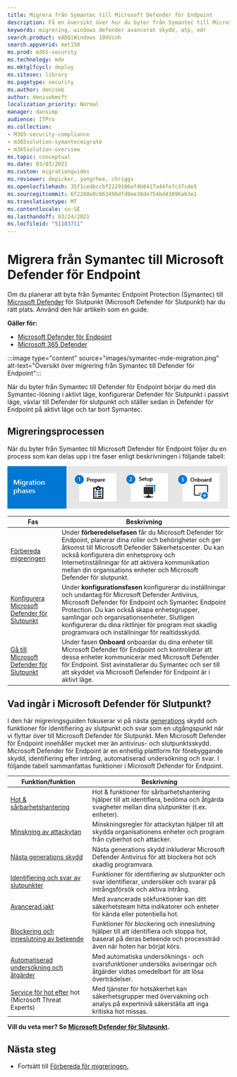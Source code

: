 ```yaml
---
title: Migrera från Symantec till Microsoft Defender för Endpoint
description: Få en översikt över hur du byter från Symantec till Microsoft Defender för Endpoint
keywords: migrering, windows defender avancerat skydd, atp, edr
search.product: eADQiWindows 10XVcnh
search.appverid: met150
ms.prod: m365-security
ms.technology: mde
ms.mktglfcycl: deploy
ms.sitesec: library
ms.pagetype: security
ms.author: deniseb
author: denisebmsft
localization_priority: Normal
manager: dansimp
audience: ITPro
ms.collection:
- M365-security-compliance
- m365solution-symantecmigrate
- m365solution-overview
ms.topic: conceptual
ms.date: 03/03/2021
ms.custom: migrationguides
ms.reviewer: depicker, yongrhee, chriggs
ms.openlocfilehash: 35f1ce4bccbf2229106ef4b8417a44fe7c37cde5
ms.sourcegitcommit: 6f2288e0c863496dfd0ee38de754bd43096ab3e1
ms.translationtype: MT
ms.contentlocale: sv-SE
ms.lasthandoff: 03/24/2021
ms.locfileid: "51183711"
---
```

# <a name="migrate-from-symantec-to-microsoft-defender-for-endpoint"></a>Migrera från Symantec till Microsoft Defender för Endpoint
Om du planerar att byta från Symantec Endpoint Protection (Symantec) till [Microsoft Defender](https://docs.microsoft.com/windows/security/threat-protection) för Slutpunkt (Microsoft Defender för Slutpunkt) har du rätt plats. Använd den här artikeln som en guide.

**Gäller för:**
- [Microsoft Defender för Endpoint](https://go.microsoft.com/fwlink/p/?linkid=2154037)
- [Microsoft 365 Defender](https://go.microsoft.com/fwlink/?linkid=2118804)

:::image type="content" source="images/symantec-mde-migration.png" alt-text="Översikt över migrering från Symantec till Defender för Endpoint":::

När du byter från Symantec till Defender för Endpoint börjar du med din Symantec-lösning i aktivt läge, konfigurerar Defender för Slutpunkt i passivt läge, växlar till Defender för slutpunkt och ställer sedan in Defender för Endpoint på aktivt läge och tar bort Symantec.

## <a name="the-migration-process"></a>Migreringsprocessen

När du byter från Symantec till Microsoft Defender för Endpoint följer du en process som kan delas upp i tre faser enligt beskrivningen i följande tabell:

![Migreringsfaser – förbereda, konfigurera, registrera](images/phase-diagrams/migration-phases.png)

|Fas |Beskrivning |
|--|--|
|[Förbereda migreringen](symantec-to-microsoft-defender-atp-prepare.md) |Under **förberedelsefasen** får du Microsoft Defender för Endpoint, planerar dina roller och behörigheter och ger åtkomst till Microsoft Defender Säkerhetscenter. Du kan också konfigurera din enhetsproxy och Internetinställningar för att aktivera kommunikation mellan din organisations enheter och Microsoft Defender för slutpunkt. |
|[Konfigurera Microsoft Defender för Slutpunkt](symantec-to-microsoft-defender-atp-setup.md) |Under **konfigurationsfasen** konfigurerar du inställningar och undantag för Microsoft Defender Antivirus, Microsoft Defender för Endpoint och Symantec Endpoint Protection. Du kan också skapa enhetsgrupper, samlingar och organisationsenheter. Slutligen konfigurerar du dina riktlinjer för program mot skadlig programvara och inställningar för realtidsskydd.|
|[Gå till Microsoft Defender för Slutpunkt](symantec-to-microsoft-defender-atp-onboard.md) |Under fasen **Onboard** onboardar du dina enheter till Microsoft Defender för Endpoint och kontrollerar att dessa enheter kommunicerar med Microsoft Defender för Endpoint. Sist avinstallerar du Symantec och ser till att skyddet via Microsoft Defender för Endpoint är i aktivt läge. |

## <a name="whats-included-in-microsoft-defender-for-endpoint"></a>Vad ingår i Microsoft Defender för Slutpunkt?

I den här migreringsguiden fokuserar [](https://docs.microsoft.com/microsoft-365/security/defender-endpoint/overview-endpoint-detection-response) vi på nästa [generations](https://docs.microsoft.com/windows/security/threat-protection/microsoft-defender-antivirus/microsoft-defender-antivirus-in-windows-10) skydd och funktioner för identifiering av slutpunkt och svar som en utgångspunkt när vi flyttar över till Microsoft Defender för Slutpunkt. Men Microsoft Defender för Endpoint innehåller mycket mer än antivirus- och slutpunktsskydd. Microsoft Defender för Endpoint är en enhetlig plattform för förebyggande skydd, identifiering efter intrång, automatiserad undersökning och svar. I följande tabell sammanfattas funktioner i Microsoft Defender för Endpoint. 

| Funktion/funktion | Beskrivning |
|---|---|
| [Hot & sårbarhetshantering](https://docs.microsoft.com/microsoft-365/security/defender-endpoint/next-gen-threat-and-vuln-mgt) | Hot & funktioner för sårbarhetshantering hjälper till att identifiera, bedöma och åtgärda svagheter mellan dina slutpunkter (t.ex. enheter). |
| [Minskning av attackytan](https://docs.microsoft.com/microsoft-365/security/defender-endpoint/overview-attack-surface-reduction) | Minskningsregler för attackytan hjälper till att skydda organisationens enheter och program från cyberhot och attacker. |
| [Nästa generations skydd](https://docs.microsoft.com/windows/security/threat-protection/windows-defender-antivirus/windows-defender-antivirus-in-windows-10) | Nästa generations skydd inkluderar Microsoft Defender Antivirus för att blockera hot och skadlig programvara. |
| [Identifiering och svar av slutpunkter](https://docs.microsoft.com/microsoft-365/security/defender-endpoint/overview-endpoint-detection-response) | Funktioner för identifiering av slutpunkter och svar identifierar, undersöker och svarar på intrångsförsök och aktiva intrång.  |
| [Avancerad jakt](advanced-hunting-overview.md) | Med avancerade sökfunktioner kan ditt säkerhetsteam hitta indikatorer och enheter för kända eller potentiella hot. |
| [Blockering och inneslutning av beteende](https://docs.microsoft.com/microsoft-365/security/defender-endpoint/behavioral-blocking-containment) | Funktioner för blockering och inneslutning hjälper till att identifiera och stoppa hot, baserat på deras beteende och processträd även när hoten har börjat körs. |
| [Automatiserad undersökning och åtgärder](https://docs.microsoft.com/microsoft-365/security/defender-endpoint/automated-investigations) | Med automatiska undersöknings- och svarsfunktioner undersöks aviseringar och åtgärder vidtas omedelbart för att lösa överträdelser. |
| [Service för hot efter](https://docs.microsoft.com/microsoft-365/security/defender-endpoint/microsoft-threat-experts) hot (Microsoft Threat Experts) | Med tjänster för hotsäkerhet kan säkerhetsgrupper med övervakning och analys på expertnivå säkerställa att inga kritiska hot missas. |

**Vill du veta mer? Se [Microsoft Defender för Slutpunkt](https://docs.microsoft.com/windows/security/threat-protection).**

## <a name="next-step"></a>Nästa steg

- Fortsätt till [Förbereda för migreringen.](symantec-to-microsoft-defender-atp-prepare.md)
